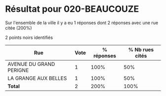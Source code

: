 # Résultat pour 020-BEAUCOUZE

Sur l'ensemble de la ville il y a eu 1 réponses dont 2 réponses avec une rue citée (200%)

2 points noirs identifiés

| Rue | Vote | % réponses | % Nb rues cités|
|-----|------|------------|----------------|
| AVENUE DU GRAND PERIGNE | 1 | 100% | 50%|
| LA GRANGE AUX BELLES | 1 | 100% | 50%|
| **Total** | 2 | 200% | 100%|

